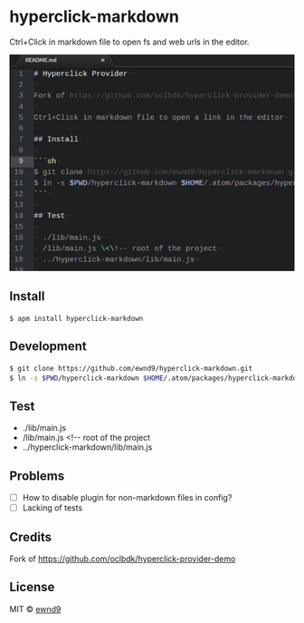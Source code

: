 # hyperclick-markdown

Ctrl+Click in markdown file to open fs and web urls in the editor.

![Demonstration](https://raw.githubusercontent.com/ewnd9/hyperclick-markdown/master/docs/demo.gif)

## Install

```
$ apm install hyperclick-markdown
```

## Development

```sh
$ git clone https://github.com/ewnd9/hyperclick-markdown.git
$ ln -s $PWD/hyperclick-markdown $HOME/.atom/packages/hyperclick-markdown
```

## Test

- ./lib/main.js
- /lib/main.js \<\!-- root of the project
- ../hyperclick-markdown/lib/main.js

## Problems

- [ ] How to disable plugin for non-markdown files in config?
- [ ] Lacking of tests

## Credits

Fork of https://github.com/oclbdk/hyperclick-provider-demo

## License

MIT © [ewnd9](http://ewnd9.com)

